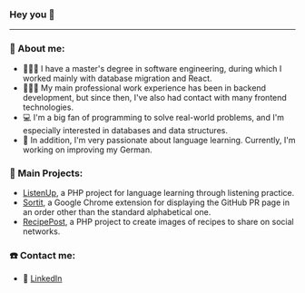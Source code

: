 ### Hey you 👋


---
### 🥸 About me: 

-  👨🏻‍🎓 I have a master's degree in software engineering, during which I worked mainly with database migration and React.
-  🧑🏻‍💼 My main professional work experience has been in backend development, but since then, I've also had contact with many frontend technologies.
-  💻 I'm a big fan of programming to solve real-world problems, and I'm especially interested in databases and data structures.
-  🥨 In addition, I'm very passionate about language learning. Currently, I'm working on improving my German.
  
### 💼 Main Projects:

- [ListenUp](https://github.com/MVAPereira/listenUp), a PHP project for language learning through listening practice.
- [Sortit](https://github.com/MVAPereira/sortit), a Google Chrome extension for displaying the GitHub PR page in an order other than the standard alphabetical one.
- [RecipePost](https://github.com/MVAPereira/recipePost), a PHP project to create images of recipes to share on social networks.

### ☎️ Contact me:
- 🔷 [LinkedIn](https://www.linkedin.com/in/marcos-vin%C3%ADcius-alves-pereira-bb6230215)

